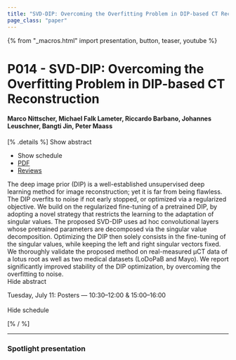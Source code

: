 ```yaml
---
title: "SVD-DIP: Overcoming the Overfitting Problem in DIP-based CT Reconstruction"
page_class: "paper"
---
```


{% from "_macros.html" import presentation, button, teaser, youtube %}

# P014 - SVD-DIP: Overcoming the Overfitting Problem in DIP-based CT Reconstruction

#### Marco Nittscher, Michael Falk Lameter, Riccardo Barbano, Johannes Leuschner, Bangti Jin, Peter Maass

[% .details %]
<a class="toggle_visibility" data-selector=".abstract" data-level="3">Show abstract</a>
- <a class="toggle_visibility" data-selector=".schedule" data-level="3">Show schedule</a>
- <a href="https://openreview.net/pdf?id=ivC7VP2mof">PDF</a>
- <a href="https://openreview.net/forum?id=ivC7VP2mof">Reviews</a>

<p>
    <span class="abstract">
        The deep image prior (DIP) is a well-established unsupervised deep learning method for image reconstruction; yet it is far from being flawless. The DIP overfits to noise if not early stopped, or optimized via a regularized objective. We build on the regularized fine-tuning of a pretrained DIP, by adopting a novel strategy that restricts the learning to the adaptation of singular values. The proposed SVD-DIP uses ad hoc convolutional layers whose pretrained parameters are decomposed via the singular value decomposition. Optimizing the DIP then solely consists in the fine-tuning of the singular values, while keeping the left and right singular vectors fixed. We thoroughly validate the proposed method on real-measured μCT data of a lotus root as well as two medical datasets (LoDoPaB and Mayo). We report significantly improved stability of the DIP optimization, by overcoming the overfitting to noise.
        <br>
        <span class="actions"><a class="toggle_visibility" data-level="2">Hide abstract</a></span>
    </span>
</p>

<p>
    <span class="schedule">
        Tuesday, July 11: Posters — 10:30–12:00 & 15:00–16:00<br>
        <br>
        <span class="actions"><a class="toggle_visibility" data-level="2">Hide schedule</a></span>
    </span>
</p>
[% / %]

---


### Spotlight presentation
